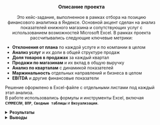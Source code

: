 <h3 align="center">Описание проекта</h3>
<p align="center">
Это кейс-задание, выполненное в рамках отбора на позицию финансового аналитика в Яндексе.  
Основной акцент сделан на анализ показателей книжного магазина и сопутствующих услуг с использованием возможностей Microsoft Excel.
В рамках проекта рассчитывались следующие ключевые метрики:
  
- **Отклонения от плана** по каждой услуге и по компании в целом  
- **Анализ услуг** и их доли в общей структуре продаж  
- **Доля товаров в продажах** за каждый квартал  
- **Продажи по магазинам** и их вклад в общую выручку  
- **Анализ по кварталам** с динамикой показателей  
- **Маржинальность** отдельных направлений и бизнеса в целом  
- **EBITDA** и другие финансовые показатели

Решение оформлено в Excel-файле с отдельными листами под каждый этап анализа.  
В работе использовались формулы и инструменты Excel, включая **`СУММЕСЛИ`**, **`ВПР`**, **`Сводные таблицы`** и **`Визуализации`**.
</p>


<details>
<summary><strong>Результаты</strong></summary>

  
<summary><strong>Задание 1: Расчёт текущего и прогнозируемого отклонения от плана по каждой услуге и по компании в целом</strong></summary>

В этом задании необходимо рассчитать:
- **Текущее отклонение от плана** (факт – план)
- **Прогнозируемое отклонение** на основе текущих темпов
- Показатели рассчитываются **по каждой услуге** и **в целом по компании**


### 📊 Таблица 1. Текущее и прогнозируемое выполнение плана по услугам и компании в целом

| Наименование услуги | Plan     | Actual   | Текущее выполнение плана, % | Прогноз выполнения плана, % |
|---------------------|----------|----------|------------------------------|------------------------------|
| Услуга 1            | 10 000   | 8 734    | 87%                          | 192%                         |
| Услуга 2            | 685      | 1 000    | 146%                         | 321%                         |
| Услуга 3            | 1 434    | 1 510    | 105%                         | 232%                         |
| Услуга 4            | 3 515    | 1 205    | 34%                          | 75%                          |
| Услуга 5            | 98 777   | 90 000   | 91%                          | 200%                         |
| **Итого**           | 114 411  | 102 449  | 90%                          | 197%                         |


---

<summary><strong>Задание 2: Определение долей услуг в продажах и визуализация распределения по кварталам</strong></summary>

В этом задании необходимо:

- **Рассчитать долю каждой услуги** в общих продажах за каждый квартал (Q1–Q4)
- **Построить графики**, отображающие распределение услуг в **1-м и 4-м кварталах**
- **Сделать вывод** о ключевых изменениях в структуре продаж между этими периодами


### 📊 Таблица 2. Объём продаж по месяцам и доля услуг в общих продажах по кварталам (Q1–Q4)


| Наименование услуги | Jan  | Feb  | Mar  | Apr  | May  | Jun  | Jul  | Aug  | Sep  | Oct  | Nov  | Dec  | Q1     | Q2     | Q3     | Q4     |
|---------------------|------|------|------|------|------|------|------|------|------|------|------|------|--------|--------|--------|--------|
| Услуга 1            | 1623 | 6821 | 1003 | 5219 | 5675 | 7192 | 4584 | 4754 | 4187 | 3442 | 6068 | 3158 | 14,17% | 26,01% | 16,59% | 19,37% |
| Услуга 2            | 3559 | 6422 | 7787 | 3274 | 4990 | 6419 | 7453 | 6957 | 5012 | 1429 | 3139 | 7572 | 26,65% | 21,12% | 23,82% | 18,57% |
| Услуга 3            | 3062 | 5278 | 5596 | 2331 | 1427 | 5226 | 6795 | 7467 | 3447 | 4526 | 1263 | 6506 | 20,90% | 12,92% | 21,72% | 18,80% |
| Услуга 4            | 4303 | 1826 | 7633 | 2555 | 6220 | 5653 | 3201 | 5365 | 7681 | 1210 | 2918 | 5547 | 20,64% | 20,75% | 19,93% | 14,80% |
| Услуга 5            | 2843 | 3140 | 5783 | 5087 | 3693 | 4573 | 3582 | 3746 | 7305 | 6963 | 4673 | 6975 | 17,65% | 19,20% | 17,95% | 28,46% |


### 📈 Распределение долей услуг в 1-м и 4-м кварталах

![Распределение услуг по Q1 и Q4](https://drive.google.com/uc?export=view&id=1c72tBh0m769KJu7keQ4A-S10N-4rYqkw)


В 1-м квартале лидировала **Услуга 2** (*26,65%*), однако в 4-м квартале её доля снизилась до *18,57%*.  
Наибольший рост продемонстрировала **Услуга 5** — с *17,65%* до *28,46%*.

Это может свидетельствовать об изменении спроса, сезонных колебаниях или перераспределении интереса клиентов к различным услугам.


---


<summary><strong>Задание 3: Составление сводной таблицы по продажам по магазинам и городам</strong></summary>

На основании представленной таблицы:

- Построить **сводную таблицу**, отображающую **суммарные продажи по всем товарам**  
- Агрегировать данные **по магазинам** и **городам**  
- Использовать **сумму продаж** в качестве целевого показателя  
- Настроить структуру и форматирование таблицы для удобства анализа


### 📊 Таблица 3. Суммарные продажи по магазинам и городам


| Город           | Магазин     | Сумма продаж в руб. | Сумма товаров в $ |
|-----------------|-------------|----------------------|--------------------|
| Владимир        | Магазин 10  | 203 136              | 2 031              |
| Владимир        | Магазин 11  | 198 854              | 1 989              |
| Владимир        | Магазин 12  | 230 214              | 2 302              |
| Владимир        | Магазин 13  | 204 970              | 2 050              |
| Владимир        | Магазин 14  | 218 321              | 2 183              |
| Владимир        | Магазин 8   | 197 928              | 1 979              |
| Владимир        | Магазин 9   | 176 479              | 1 765              |
| Дмитров         | Магазин 20  | 204 588              | 2 046              |
| Дмитров         | Магазин 21  | 231 611              | 2 316              |
| Дмитров         | Магазин 22  | 206 587              | 2 066              |
| Дмитров         | Магазин 23  | 177 860              | 1 779              |
| Казань          | Магазин 15  | 197 713              | 1 977              |
| Казань          | Магазин 16  | 156 394              | 1 564              |
| Казань          | Магазин 17  | 221 038              | 2 210              |
| Казань          | Магазин 18  | 236 731              | 2 367              |
| Казань          | Магазин 19  | 197 155              | 1 972              |
| Липецк          | Магазин 24  | 214 490              | 2 145              |
| Липецк          | Магазин 25  | 135 372              | 1 354              |
| Липецк          | Магазин 26  | 146 214              | 1 462              |
| Липецк          | Магазин 27  | 202 413              | 2 024              |
| Липецк          | Магазин 28  | 221 801              | 2 218              |
| Липецк          | Магазин 29  | 147 339              | 1 473              |
| Липецк          | Магазин 30  | 175 243              | 1 752              |
| Липецк          | Магазин 31  | 206 410              | 2 064              |
| Липецк          | Магазин 32  | 219 766              | 2 198              |
| Москва          | Магазин 1   | 234 264              | 2 343              |
| Москва          | Магазин 2   | 145 323              | 1 453              |
| Москва          | Магазин 3   | 227 106              | 2 271              |
| Москва          | Магазин 4   | 204 657              | 2 047              |
| Псков           | Магазин 33  | 166 128              | 1 661              |
| Псков           | Магазин 34  | 208 535              | 2 085              |
| Псков           | Магазин 35  | 202 888              | 2 029              |
| Псков           | Магазин 36  | 211 981              | 2 120              |
| Псков           | Магазин 37  | 212 255              | 2 123              |
| Псков           | Магазин 38  | 160 684              | 1 607              |
| Псков           | Магазин 39  | 210 804              | 2 108              |
| Псков           | Магазин 40  | 147 879              | 1 479              |
| Санкт-Петербург | Магазин 5   | 180 049              | 1 800              |
| Санкт-Петербург | Магазин 6   | 226 166              | 2 262              |
| Санкт-Петербург | Магазин 7   | 203 583              | 2 036              |



---


<summary><strong>Задание 4: Расчёт долей и итогов по магазинам, городам и менеджерам</strong></summary>

- Рассчитать значения в столбце **«Доля продаж магазина в городе, %»**
- Заполнить столбец **«Наименование»** при помощи **`ВПР`** и **`Конкатенации`**
- Заполнить столбец **«Менеджер»** при помощи **`ВПР`** из данных с **Листа 2**
- Рассчитать значения **«Итого по городам»**
- Рассчитать значения **«Итого по менеджерам и магазинам»**


### 📊 Таблица 4. Продажи по магазинам с долей в городе, наименованием и менеджером


| Магазин     | Город             | Продажи, руб        | Доля продаж в городе, % | Наименование                | Менеджер     |
|-------------|-------------------|----------------------|--------------------------|-----------------------------|--------------|
| Магазин 4   | Москва            | 4 038 916            | 21%                      | Магазин 4 (Москва)          |              |
| Магазин 12  | Владимир          | 4 405 623            | 22%                      | Магазин 12 (Владимир)       |              |
| Магазин 5   | Санкт-Петербург   | 5 772 510            | 36%                      | Магазин 5 (Санкт-Петербург) |              |
| Магазин 10  | Владимир          | 5 458 436            | 27%                      | Магазин 10 (Владимир)       |              |
| Магазин 2   | Москва            | 5 283 665            | 27%                      | Магазин 2 (Москва)          |              |
| Магазин 3   | Москва            | 4 500 088            | 23%                      | Магазин 3 (Москва)          |              |
| Магазин 1   | Москва            | 5 576 782            | 29%                      | Магазин 1 (Москва)          |              |
| Магазин 9   | Владимир          | 4 884 473            | 24%                      | Магазин 9 (Владимир)        | Лермонтов    |
| Магазин 15  | Казань            | 4 160 287            | 23%                      | Магазин 15 (Казань)         |              |
| Магазин 6   | Санкт-Петербург   | 4 367 702            | 27%                      | Магазин 6 (Санкт-Петербург) | Толстой      |
| Магазин 8   | Владимир          | 5 572 559            | 27%                      | Магазин 8 (Владимир)        |              |
| Магазин 17  | Казань            | 5 075 483            | 28%                      | Магазин 17 (Казань)         |              |
| Магазин 7   | Санкт-Петербург   | 5 936 030            | 37%                      | Магазин 7 (Санкт-Петербург) |              |
| Магазин 21  | Дмитров           | 5 125 263            | 100%                     | Магазин 21 (Дмитров)        | Маяковский   |
| Магазин 18  | Казань            | 4 503 312            | 25%                      | Магазин 18 (Казань)         |              |
| Магазин 26  | Липецк            | 5 735 695            | 57%                      | Магазин 26 (Липецк)         |              |
| Магазин 24  | Липецк            | 4 305 889            | 43%                      | Магазин 24 (Липецк)         | Носов        |
| Магазин 19  | Казань            | 4 482 906            | 25%                      | Магазин 19 (Казань)         | Пушкин       |


### 📊 Таблица 5. Итого по городам


| Город             | Сумма продаж, руб |
|-------------------|-------------------|
| Москва            | 19 399 451        |
| Казань            | 18 221 988        |
| Дмитров           | 5 125 263         |
| Липецк            | 10 041 584        |
| Псков             | –                 |
| Санкт-Петербург   | 16 076 242        |
| Владимир          | 20 321 091        |
| Краснодар         | –                 |
| **Общий итог**    | **89 185 619,00р.** |


### 📊 Таблица 6. Итого по менеджерам и магазинам


| Менеджер    | Магазин     | Total             |
|-------------|-------------|-------------------|
| Толстой     | Магазин 6   | 4 367 702,00р.     |
| Пушкин      | Магазин 19  | 4 482 906,00р.     |
| Лермонтов   | Магазин 9   | 4 884 473,00р.     |
| Маяковский  | Магазин 21  | 5 125 263,00р.     |
| Носов       | Магазин 24  | 4 305 889,00р.     |
| **Общий итог** |             | **23 166 233,00р.** |


---


<summary><strong>Задание 5: Анализ отклонений от плана по ключевым финансовым показателям</strong></summary>

- Сравнить фактические значения с плановыми по следующим метрикам:
  - **Выручка (Revenue)**
  - **Себестоимость (Cost of Sales)**
  - **Операционные расходы (Operating Expenses)**
  - **Налоги (Tax)**
  - **Чистая прибыль (Net income)**
- Оценить разницу между факт и планом (столбец **ACT vs PLN**)
- Проанализировать показатели:
  - **Contribution Margin**
  - **Contribution Margin, %**
  - **EBITDA**

 
### 📊 Таблица 7. Сравнение фактических и плановых финансовых показателей

| Показатель              | FY2022 ACTUAL | FY2022 PLAN | ACT vs PLN |
|-------------------------|----------------|--------------|-------------|
| Revenue                 | 584            | 481          | 103         |
| Cost of Sales           | 402            | 350          | 52          |
| Operating Expenses      | 160            | 120          | 40          |
| Tax                     | 4              | 2            |             |
| Net income              | 18             | 9            |             |
|                         |                |              |             |
| Contribution Margin     | 182            | 131          |             |
| Contribution Margin, %  | 31%            | 27%          |             |
| EBITDA                  | 22             | 11           |             |


</details>

<details> 

<summary><strong>Выводы</strong></summary>
